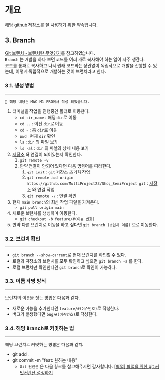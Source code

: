 # 개요

해당 [github](https://github.com/MultiProject23/Shop_SemiProject) 저장소를 잘 사용하기 위한 약속입니다.

## 3. Branch

[Git 브랜치 - 브랜치란 무엇인가](https://git-scm.com/book/ko/v2/Git-%EB%B8%8C%EB%9E%9C%EC%B9%98-%EB%B8%8C%EB%9E%9C%EC%B9%98%EB%9E%80-%EB%AC%B4%EC%97%87%EC%9D%B8%EA%B0%80)를 참고하였습니다.</br>
`Branch` 는 개발을 하다 보면 코드를 여러 개로 복사해야 하는 일이 자주 생긴다.</br>
코드를 통째로 복사하고 나서 원래 코드와는 상관없이 독립적으로 개발을 진행할 수 있는데, 이렇게 독립적으로 개발하는 것이 브랜치라고 한다.

### 3.1. 생성 방법

---

`📢 해당 내용은 MAC M1 PRO에서 작성 되었습니다.`</br>

1. 터미널을 작업을 진행중인 폴더로 이동한다.
   - `cd dir_name` : 해당 `dir`로 이동
   - `cd ..` : 이전 `dir`로 이동
   - `cd ~` : 홈 `dir`로 이동
   - `pwd` : 현재 `dir` 확인
   - `ls` : `dir` 의 파일 보기
   - `ls -al` : `dir` 의 파일의 상세 내용 보기
2. [저장소](https://github.com/MultiProject23/Shop_SemiProject) 와 연결이 되어있는지 확인한다.
   1. `git remote -v`
   2. 만약 연결이 안되어 있다면 다음 명령어를 따라한다.
      1. `git init` : `git` 저장소 초기화 작업
      2. `git remote add origin https://github.com/MultiProject23/Shop_SemiProject.git` : [저장소](https://github.com/MultiProject23/Shop_SemiProject) 와 연결 작업
      3. `git remote -v` : 연결 확인
3. 현재 `main branch`의 최신 작업 파일을 가져온다.
   - `git pull origin main`
4. 새로운 브런치를 생성하며 이동한다.
   - `git checkout -b feature/#(이슈 번호)`
5. 만약 다른 브런치로 이동을 하고 싶다면 `git branch (브런치 이름)` 으로 이동한다.

### 3.2. 브런치 확인

---

- `git branch --show-current`로 현재 브런치를 확인할 수 있다.
- 로컬과 저장소의 브런치를 모두 확인하고 싶으면 `git branch -a` 를 한다.
- 로컬 브런치만 확인한다면 `git branch`로 확인이 가능하다.

### 3.3. 이름 작명 방식

---

브런치의 이름을 짓는 방법은 다음과 같다.

- 새로운 기능을 추가한다면 `feature/#(이슈번호)`로 작성한다.
- 버그가 발생했다면 `bug/#(이슈번호)`로 작성한다.

### 3.4. 해당 Branch로 커밋하는 법

---

해당 브런치로 커밋하는 방법은 다음과 같다.</br>

- git add .
- git commit -m "feat: 원하는 내용"
  - `Git 컨벤션` 은 다음 링크를 참고해주시면 감사합니다. [[협업] 협업을 위한 git 커밋컨벤션 설정하기](https://overcome-the-limits.tistory.com/entry/%ED%98%91%EC%97%85-%ED%98%91%EC%97%85%EC%9D%84-%EC%9C%84%ED%95%9C-%EA%B8%B0%EB%B3%B8%EC%A0%81%EC%9D%B8-git-%EC%BB%A4%EB%B0%8B%EC%BB%A8%EB%B2%A4%EC%85%98-%EC%84%A4%EC%A0%95%ED%95%98%EA%B8%B0)
